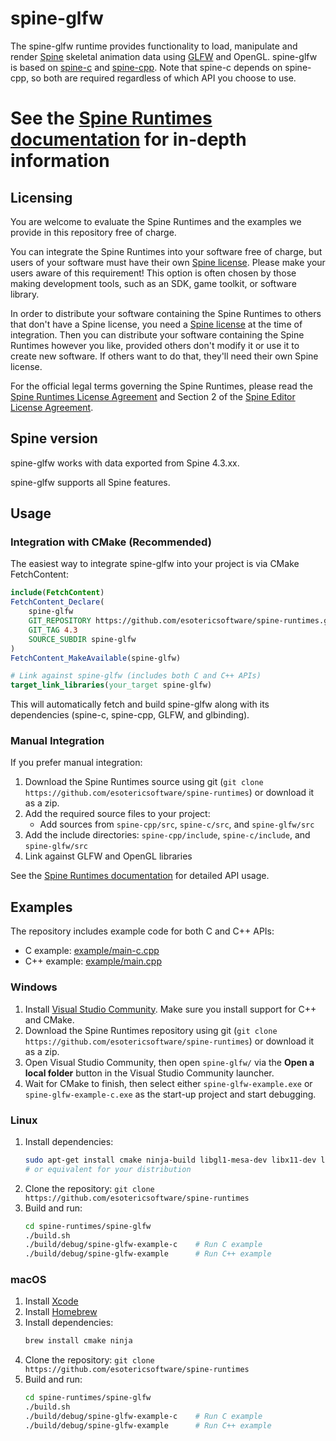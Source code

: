 # spine-glfw

The spine-glfw runtime provides functionality to load, manipulate and render [Spine](http://esotericsoftware.com) skeletal animation data using [GLFW](https://www.glfw.org/) and OpenGL. spine-glfw is based on [spine-c](../spine-c) and [spine-cpp](../spine-cpp). Note that spine-c depends on spine-cpp, so both are required regardless of which API you choose to use.

# See the [Spine Runtimes documentation](http://esotericsoftware.com/spine-documentation#runtimes) for in-depth information

## Licensing

You are welcome to evaluate the Spine Runtimes and the examples we provide in this repository free of charge.

You can integrate the Spine Runtimes into your software free of charge, but users of your software must have their own [Spine license](https://esotericsoftware.com/spine-purchase). Please make your users aware of this requirement! This option is often chosen by those making development tools, such as an SDK, game toolkit, or software library.

In order to distribute your software containing the Spine Runtimes to others that don't have a Spine license, you need a [Spine license](https://esotericsoftware.com/spine-purchase) at the time of integration. Then you can distribute your software containing the Spine Runtimes however you like, provided others don't modify it or use it to create new software. If others want to do that, they'll need their own Spine license.

For the official legal terms governing the Spine Runtimes, please read the [Spine Runtimes License Agreement](http://esotericsoftware.com/spine-runtimes-license) and Section 2 of the [Spine Editor License Agreement](http://esotericsoftware.com/spine-editor-license#s2).

## Spine version

spine-glfw works with data exported from Spine 4.3.xx.

spine-glfw supports all Spine features.

## Usage

### Integration with CMake (Recommended)

The easiest way to integrate spine-glfw into your project is via CMake FetchContent:

```cmake
include(FetchContent)
FetchContent_Declare(
    spine-glfw
    GIT_REPOSITORY https://github.com/esotericsoftware/spine-runtimes.git
    GIT_TAG 4.3
    SOURCE_SUBDIR spine-glfw
)
FetchContent_MakeAvailable(spine-glfw)

# Link against spine-glfw (includes both C and C++ APIs)
target_link_libraries(your_target spine-glfw)
```

This will automatically fetch and build spine-glfw along with its dependencies (spine-c, spine-cpp, GLFW, and glbinding).

### Manual Integration

If you prefer manual integration:

1. Download the Spine Runtimes source using git (`git clone https://github.com/esotericsoftware/spine-runtimes`) or download it as a zip.
2. Add the required source files to your project:
   - Add sources from `spine-cpp/src`, `spine-c/src`, and `spine-glfw/src`
3. Add the include directories: `spine-cpp/include`, `spine-c/include`, and `spine-glfw/src`
4. Link against GLFW and OpenGL libraries

See the [Spine Runtimes documentation](http://esotericsoftware.com/spine-documentation#runtimes) for detailed API usage.

## Examples

The repository includes example code for both C and C++ APIs:
- C example: [example/main-c.cpp](example/main-c.cpp)
- C++ example: [example/main.cpp](example/main.cpp)

### Windows

1. Install [Visual Studio Community](https://visualstudio.microsoft.com/downloads/). Make sure you install support for C++ and CMake.
2. Download the Spine Runtimes repository using git (`git clone https://github.com/esotericsoftware/spine-runtimes`) or download it as a zip.
3. Open Visual Studio Community, then open `spine-glfw/` via the **Open a local folder** button in the Visual Studio Community launcher.
4. Wait for CMake to finish, then select either `spine-glfw-example.exe` or `spine-glfw-example-c.exe` as the start-up project and start debugging.

### Linux

1. Install dependencies:
   ```bash
   sudo apt-get install cmake ninja-build libgl1-mesa-dev libx11-dev libxrandr-dev libxinerama-dev libxcursor-dev libxi-dev  # Ubuntu/Debian
   # or equivalent for your distribution
   ```
2. Clone the repository: `git clone https://github.com/esotericsoftware/spine-runtimes`
3. Build and run:
   ```bash
   cd spine-runtimes/spine-glfw
   ./build.sh
   ./build/debug/spine-glfw-example-c    # Run C example
   ./build/debug/spine-glfw-example      # Run C++ example
   ```

### macOS

1. Install [Xcode](https://developer.apple.com/xcode/)
2. Install [Homebrew](http://brew.sh/)
3. Install dependencies:
   ```bash
   brew install cmake ninja
   ```
4. Clone the repository: `git clone https://github.com/esotericsoftware/spine-runtimes`
5. Build and run:
   ```bash
   cd spine-runtimes/spine-glfw
   ./build.sh
   ./build/debug/spine-glfw-example-c    # Run C example
   ./build/debug/spine-glfw-example      # Run C++ example
   ```
